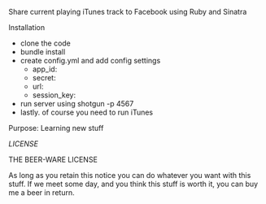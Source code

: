 Share current playing iTunes track to Facebook using Ruby and Sinatra

Installation
 - clone the code
 - bundle install
 - create config.yml and add config settings 
    - app_id:
    - secret:
    - url:
    - session_key:
 - run server using shotgun -p 4567
 - lastly. of course you need to run iTunes

Purpose: Learning new stuff

*LICENSE*

THE BEER-WARE LICENSE

As long as you retain this notice you can do whatever you want with this stuff. If we meet some day, and you think
this stuff is worth it, you can buy me a beer in return.